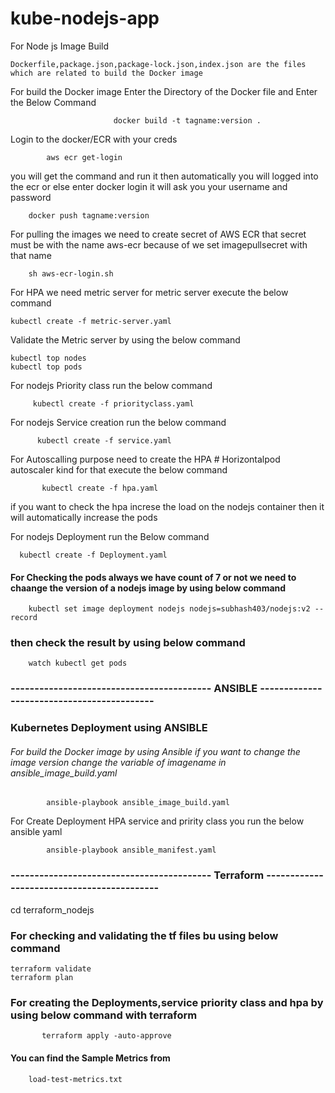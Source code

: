  #  kube-nodejs-app

 For Node js Image Build 

    Dockerfile,package.json,package-lock.json,index.json are the files which are related to build the Docker image

 For build the Docker image Enter the Directory of the Docker file and Enter the Below Command

                           docker build -t tagname:version .


Login to the docker/ECR with your creds

			aws ecr get-login

you will get the command and run it then automatically you will logged into the ecr
or else enter docker login it will ask you your username and password 

		docker push tagname:version

 For pulling the images we need to create secret of AWS ECR that secret must be with the name aws-ecr because of we set imagepullsecret with that name

        sh aws-ecr-login.sh

For HPA we need  metric server for metric server execute the below command 

	kubectl create -f metric-server.yaml

 Validate the Metric server by using the below command 

	kubectl top nodes
	kubectl top pods 


For nodejs Priority class run the below command 

         kubectl create -f priorityclass.yaml

For nodejs Service creation run the below command

          kubectl create -f service.yaml

For Autoscalling purpose need to create the HPA # Horizontalpod autoscaler kind for that execute the below command 

           kubectl create -f hpa.yaml

if you want to check the hpa increse the load on the nodejs container then it will automatically increase the pods 

For nodejs Deployment run the Below command

      kubectl create -f Deployment.yaml


#### For Checking the pods always we have count of 7 or not we need to chaange the version of a nodejs image by using below command 

		kubectl set image deployment nodejs nodejs=subhash403/nodejs:v2 --record

### then check the result by using below command 

		watch kubectl get pods 

###  ------------------------------------------  ANSIBLE -------------------------------------------

### Kubernetes Deployment using  ANSIBLE 


###### For build the Docker image by using Ansible if you want to change the image version change the variable of imagename in ansible_image_build.yaml

			ansible-playbook ansible_image_build.yaml


For Create Deployment HPA service and pririty class you run the below ansible yaml

			ansible-playbook ansible_manifest.yaml


###  ------------------------------------------  Terraform -------------------------------------------

cd terraform_nodejs

### For checking and validating the tf files bu using below command

    terraform validate
    terraform plan 


### For creating the Deployments,service priority class and hpa by using below command with terraform 

           terraform apply -auto-approve


####  You can find the Sample Metrics from 

		load-test-metrics.txt
